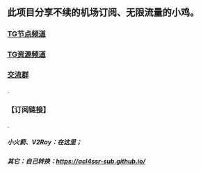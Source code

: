 ## 此项目分享不续的机场订阅、无限流量的小鸡。

### [TG节点频道](https://t.me/yzcjd)

### [TG资源频道](https://t.me/yzc020)

### [交流群](https://t.me/yzcjdjlq)
.

### 【订阅链接】
.
##### 小火箭、V2Ray：在这里；

##### 其它：自己转换：https://acl4ssr-sub.github.io/
